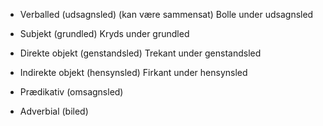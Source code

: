 
* Verballed (udsagnsled) (kan være sammensat)
  Bolle under udsagnsled


* Subjekt (grundled) 
  Kryds under grundled


* Direkte objekt (genstandsled)
  Trekant under genstandsled


* Indirekte objekt (hensynsled)
  Firkant under hensynsled 


* Prædikativ (omsagnsled)


* Adverbial (biled)
